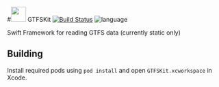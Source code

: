 #<img src="https://cloud.githubusercontent.com/assets/1843197/10556627/9f8f7d36-7480-11e5-9abc-2837c4e1054a.png" height="35"> GTFSKit [![Build Status](https://travis-ci.org/jackwilsdon/GTFSKit.svg?branch=master)](https://travis-ci.org/jackwilsdon/GTFSKit) ![language](https://img.shields.io/badge/Language-%20Swift%20-orange.svg)

Swift Framework for reading GTFS data (currently static only)

## Building
Install required pods using `pod install` and open `GTFSKit.xcworkspace` in Xcode.

